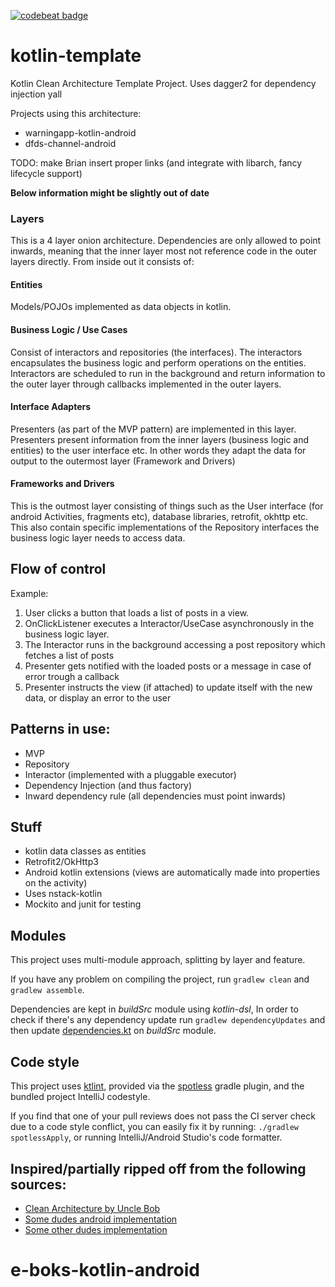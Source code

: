 [![codebeat badge](https://codebeat.co/badges/52d35f8a-9cd2-4bb2-b2e4-434554910af8)](https://codebeat.co/a/tech-2/projects/github-com-nodes-projects-e-boks-kotlin-android-master)

# kotlin-template
Kotlin Clean Architecture Template Project. Uses dagger2 for dependency injection yall

Projects using this architecture:
- warningapp-kotlin-android
- dfds-channel-android

TODO: make Brian insert proper links (and integrate with libarch, fancy lifecycle support)

__Below information might be slightly out of date__
### Layers
This is a 4 layer onion architecture. Dependencies are only allowed to point inwards, 
meaning that the inner layer most not reference code in the outer layers directly. 
From inside out it consists of:

#### Entities
Models/POJOs implemented as data objects in kotlin.

#### Business Logic / Use Cases
Consist of interactors and repositories (the interfaces). The interactors encapsulates the business logic
 and perform operations on the entities. Interactors are scheduled to run in the
 background and return information to the outer layer through callbacks implemented in the outer layers.
 
#### Interface Adapters
Presenters (as part of the MVP pattern) are implemented in this layer. Presenters present information
from the inner layers (business logic and entities) to the user interface etc. In other words they adapt
the data for output to the outermost layer (Framework and Drivers)

#### Frameworks and Drivers
This is the outmost layer consisting of things such as the User interface (for android Activities, fragments etc), database libraries, retrofit,
okhttp etc. This also contain specific implementations of the Repository interfaces the business logic layer needs to access data.

## Flow of control
Example: 
1. User clicks a button that loads a list of posts in a view.
3. OnClickListener executes a Interactor/UseCase asynchronously in the business logic layer.
4. The Interactor runs in the background accessing a post repository which fetches a list of posts
5. Presenter gets notified with the loaded posts or a message in case of error trough a callback
6. Presenter instructs the view (if attached) to update itself with the new data, or display an error to the user

## Patterns in use:
- MVP
- Repository
- Interactor (implemented with a pluggable executor)
- Dependency Injection (and thus factory)
- Inward dependency rule (all dependencies must point inwards)

## Stuff
- kotlin data classes as entities
- Retrofit2/OkHttp3
- Android kotlin extensions (views are automatically made into properties on the activity)
- Uses nstack-kotlin
- Mockito and junit for testing

## Modules
This project uses multi-module approach, splitting by layer and feature.

If you have any problem on compiling the project, run `gradlew clean` and `gradlew assemble`.

Dependencies are kept in *buildSrc* module using *kotlin-dsl*, In order to check if there's any 
dependency update run `gradlew dependencyUpdates` and then update [dependencies.kt](buildSrc/src/main/java/dk/eboks/buildsrc/dependencies.kt)
on *buildSrc* module.  
## Code style

This project uses [ktlint](https://github.com/shyiko/ktlint), provided via
the [spotless](https://github.com/diffplug/spotless) gradle plugin, and the bundled project IntelliJ codestyle.

If you find that one of your pull reviews does not pass the CI server check due to a code style conflict, you can
easily fix it by running: `./gradlew spotlessApply`, or running IntelliJ/Android Studio's code formatter.

## Inspired/partially ripped off from the following sources:
- [Clean Architecture by Uncle Bob](http://blog.8thlight.com/uncle-bob/2012/08/13/the-clean-architecture.html)
- [Some dudes android implementation](https://medium.com/@dmilicic/a-detailed-guide-on-developing-android-apps-using-the-clean-architecture-pattern-d38d71e94029)
- [Some other dudes implementation](https://fernandocejas.com/2014/09/03/architecting-android-the-clean-way)
# e-boks-kotlin-android
